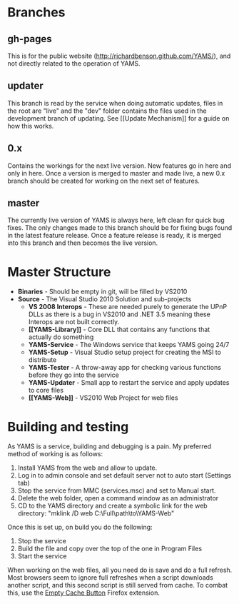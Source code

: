 # Branches
## gh-pages
This is for the public website (http://richardbenson.github.com/YAMS/), and not directly related to the operation of YAMS.
## updater
This branch is read by the service when doing automatic updates, files in the root are "live" and the "dev" folder contains the files used in the development branch of updating.  See [[Update Mechanism]] for a guide on how this works.
## 0.x
Contains the workings for the next live version.  New features go in here and only in here.  Once a version is merged to master and made live, a new 0.x branch should be created for working on the next set of features.
## master
The currently live version of YAMS is always here, left clean for quick bug fixes.  The only changes made to this branch should be for fixing bugs found in the latest feature release.  Once a feature release is ready, it is merged into this branch and then becomes the live version.

# Master Structure
* __Binaries__ - Should be empty in git, will be filled by VS2010
* __Source__ - The Visual Studio 2010 Solution and sub-projects
    * __VS 2008 Interops__ - These are needed purely to generate the UPnP DLLs as there is a bug in VS2010 and .NET 3.5 meaning these Interops are not built correctly.
    * __[[YAMS-Library]]__ - Core DLL that contains any functions that actually do something
    * __YAMS-Service__ - The Windows service that keeps YAMS going 24/7
    * __YAMS-Setup__ - Visual Studio setup project for creating the MSI to distribute
    * __YAMS-Tester__ - A throw-away app for checking various functions before they go into the service
    * __YAMS-Updater__ - Small app to restart the service and apply updates to core files
    * __[[YAMS-Web]]__ - VS2010 Web Project for web files

# Building and testing
As YAMS is a service, building and debugging is a pain.  My preferred method of working is as follows:

  1. Install YAMS from the web and allow to update.
  2. Log in to admin console and set default server not to auto start (Settings tab)
  3. Stop the service from MMC (services.msc) and set to Manual start.
  4. Delete the web folder, open a command window as an administrator
  5. CD to the YAMS directory and create a symbolic link for the web directory: "mklink /D web C:\Full\path\to\YAMS-Web"

Once this is set up, on build you do the following:

  1. Stop the service
  2. Build the file and copy over the top of the one in Program Files
  3. Start the service

When working on the web files, all you need do is save and do a full refresh.  Most browsers seem to ignore full refreshes when a script downloads another script, and this second script is still served from cache.  To combat this, use the [Empty Cache Button](https://addons.mozilla.org/en-us/firefox/addon/empty-cache-button/) Firefox extension.